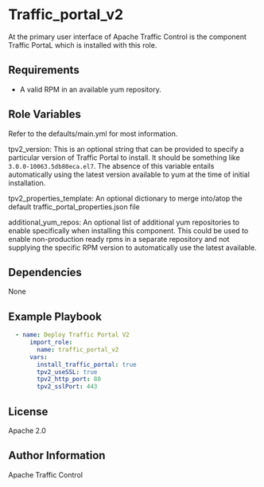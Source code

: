 <!--
    Licensed to the Apache Software Foundation (ASF) under one
    or more contributor license agreements.  See the NOTICE file
    distributed with this work for additional information
    regarding copyright ownership.  The ASF licenses this file
    to you under the Apache License, Version 2.0 (the
    "License"); you may not use this file except in compliance
    with the License.  You may obtain a copy of the License at

      http://www.apache.org/licenses/LICENSE-2.0

    Unless required by applicable law or agreed to in writing,
    software distributed under the License is distributed on an
    "AS IS" BASIS, WITHOUT WARRANTIES OR CONDITIONS OF ANY
    KIND, either express or implied.  See the License for the
    specific language governing permissions and limitations
    under the License.
-->
Traffic_portal_v2
=========

At the primary user interface of Apache Traffic Control is the component Traffic PortaL which is installed with this role.

Requirements
------------

* A valid RPM in an available yum repository.

Role Variables
--------------

Refer to the defaults/main.yml for most information.

tpv2_version: This is an optional string that can be provided to specify a particular version of Traffic Portal to install.  It should be something like `3.0.0-10063.5db80eca.el7`.  The absence of this variable entails automatically using the latest version available to yum at the time of initial installation.

tpv2_properties_template: An optional dictionary to merge into/atop the default traffic_portal_properties.json file

additional_yum_repos: An optional list of additional yum repositories to enable specifically when installing this component.  This could be used to enable non-production ready rpms in a separate repository and not supplying the specific RPM version to automatically use the latest available.

Dependencies
------------

None

Example Playbook
----------------
```yaml
  - name: Deploy Traffic Portal V2
      import_role:
        name: traffic_portal_v2
      vars:
        install_traffic_portal: true
        tpv2_useSSL: true
        tpv2_http_port: 80
        tpv2_sslPort: 443
```

License
-------

Apache 2.0

Author Information
------------------

Apache Traffic Control
